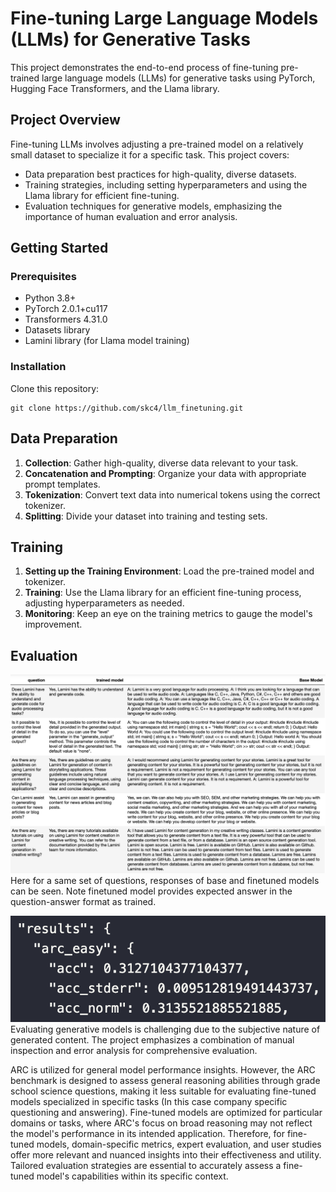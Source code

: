 # Fine-tuning Large Language Models (LLMs) for Generative Tasks

This project demonstrates the end-to-end process of fine-tuning pre-trained large language models (LLMs) for generative tasks using PyTorch, Hugging Face Transformers, and the Llama library.

## Project Overview

Fine-tuning LLMs involves adjusting a pre-trained model on a relatively small dataset to specialize it for a specific task. This project covers:

- Data preparation best practices for high-quality, diverse datasets.
- Training strategies, including setting hyperparameters and using the Llama library for efficient fine-tuning.
- Evaluation techniques for generative models, emphasizing the importance of human evaluation and error analysis.

## Getting Started

### Prerequisites

- Python 3.8+
- PyTorch 2.0.1+cu117
- Transformers 4.31.0
- Datasets library
- Lamini library (for Llama model training)

### Installation

Clone this repository:
   ```
   git clone https://github.com/skc4/llm_finetuning.git
   ```

## Data Preparation

1. **Collection**: Gather high-quality, diverse data relevant to your task.
2. **Concatenation and Prompting**: Organize your data with appropriate prompt templates.
3. **Tokenization**: Convert text data into numerical tokens using the correct tokenizer.
4. **Splitting**: Divide your dataset into training and testing sets.

## Training

1. **Setting up the Training Environment**: Load the pre-trained model and tokenizer.
2. **Training**: Use the Llama library for an efficient fine-tuning process, adjusting hyperparameters as needed.
3. **Monitoring**: Keep an eye on the training metrics to gauge the model's improvement.

## Evaluation
![Alt text](image.png)
Here for a same set of questions, responses of base and finetuned models can be seen. Note finetuned model provides expected answer in the question-answer format as trained.

![Alt text](image-1.png)
Evaluating generative models is challenging due to the subjective nature of generated content. The project emphasizes a combination of manual inspection and error analysis for comprehensive evaluation.

ARC is utilized for general model performance insights. However, the ARC benchmark is designed to assess general reasoning abilities through grade school science questions, making it less suitable for evaluating fine-tuned models specialized in specific tasks (In this case company specific questioning and answering). Fine-tuned models are optimized for particular domains or tasks, where ARC's focus on broad reasoning may not reflect the model's performance in its intended application. Therefore, for fine-tuned models, domain-specific metrics, expert evaluation, and user studies offer more relevant and nuanced insights into their effectiveness and utility. Tailored evaluation strategies are essential to accurately assess a fine-tuned model's capabilities within its specific context.
